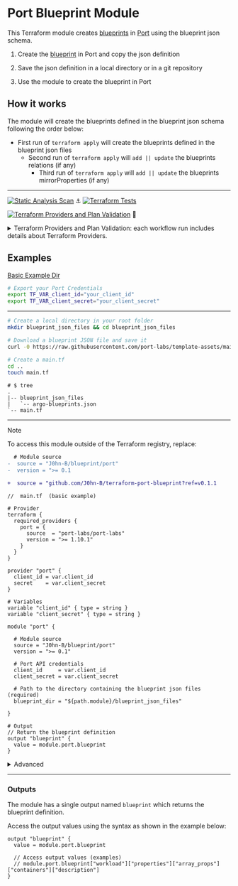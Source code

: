 # Port Blueprint Module

This Terraform module creates [blueprints](https://registry.terraform.io/providers/port-labs/port-labs/latest/docs/resources/port_blueprint) in [Port](https://app.getport.io/) using the blueprint json schema.

1. Create the [blueprint](https://docs.getport.io/build-your-software-catalog/define-your-data-model/setup-blueprint/) in Port and copy the json definition

2. Save the json definition in a local directory or in a git repository

3. Use the module to create the blueprint in Port

## How it works

The module will create the blueprints defined in the blueprint json schema following the order below:

- First run of `terraform apply` will create the blueprints defined in the blueprint json files
  - Second run of `terraform apply` will `add || update` the blueprints relations (if any)
    - Third run of `terraform apply` will `add || update` the blueprints mirrorProperties (if any)

---

[![Static Analysis Scan](https://github.com/J0hn-B/terraform-port-blueprint/actions/workflows/static_analysis_scan.yml/badge.svg)](https://github.com/J0hn-B/terraform-port-blueprint/actions/workflows/static_analysis_scan.yml) :anchor: [![Terraform Tests](https://github.com/J0hn-B/terraform-port-blueprint/actions/workflows/tests.yml/badge.svg)](https://github.com/J0hn-B/terraform-port-blueprint/actions/workflows/tests.yml)

[![Terraform Providers and Plan Validation](https://github.com/J0hn-B/terraform-port-blueprint/actions/workflows/validation.yml/badge.svg)](https://github.com/J0hn-B/terraform-port-blueprint/actions/workflows/validation.yml) :ship:

<!-- markdownlint-disable -->
<details>

<summary>Terraform Providers and Plan Validation:  each workflow run includes details about Terraform Providers.</summary>

<img src="https://github.com/J0hn-B/terraform-port-blueprint/assets/40946247/3fdd4471-6234-40da-bb24-a6b0938ae101" alt="image">
<!-- markdownlint-enable -->
## </details>

## Examples

[Basic Example Dir](/examples/basic_example/)

```bash
# Export your Port Credentials
export TF_VAR_client_id="your_client_id"
export TF_VAR_client_secret="your_client_secret"
```

---

```bash
# Create a local directory in your root folder
mkdir blueprint_json_files && cd blueprint_json_files

# Download a blueprint JSON file and save it
curl -0 https://raw.githubusercontent.com/port-labs/template-assets/main/kubernetes/blueprints/argo-blueprints.json > argo-blueprints.json

# Create a main.tf
cd ..
touch main.tf
```

```dir
# $ tree
.
|-- blueprint_json_files
|   `-- argo-blueprints.json
`-- main.tf

```

---

> [!NOTE]
> To access this module outside of the Terraform registry, replace:

```diff
  # Module source
-  source = "J0hn-B/blueprint/port"
-  version = ">= 0.1

+  source = "github.com/J0hn-B/terraform-port-blueprint?ref=v0.1.1
```

```hcl
//  main.tf  (basic example)

# Provider
terraform {
  required_providers {
    port = {
      source  = "port-labs/port-labs"
      version = ">= 1.10.1"
    }
  }
}

provider "port" {
  client_id = var.client_id
  secret    = var.client_secret
}

# Variables
variable "client_id" { type = string }
variable "client_secret" { type = string }

module "port" {

  # Module source
  source = "J0hn-B/blueprint/port"
  version = ">= 0.1"

  # Port API credentials
  client_id     = var.client_id
  client_secret = var.client_secret

  # Path to the directory containing the blueprint json files (required)
  blueprint_dir = "${path.module}/blueprint_json_files"

}

# Output
// Return the blueprint definition
output "blueprint" {
  value = module.port.blueprint
}

```

<!-- markdownlint-disable -->
<details>

<summary>Advanced</summary>
<!-- markdownlint-enable -->

[Advanced Example Dir](/examples/advanced_example/)

- Complete the basic example
  - Replace the `main.tf` file with the following code:

```hcl
//  main.tf

# Provider
terraform {
  required_providers {
    port = {
      source  = "port-labs/port-labs"
      version = ">= 1.10.1"
    }
    github = {
      source  = "integrations/github"
      version = ">= 5.45.0"
    }
  }
}


provider "port" {
  client_id = var.client_id
  secret    = var.client_secret
}

# Variables
variable "client_id" { type = string }
variable "client_secret" { type = string }


# Get the json configuration from the gitops repository
data "github_repository" "port_labs" {
  full_name = "port-labs/template-assets"
}

data "github_repository_file" "lean_kubernetes_usecase_bps" {
  repository = data.github_repository.port_labs.full_name
  branch     = "main"
  file       = "kubernetes/blueprints/lean_kubernetes_usecase_bps.json"
}

# Module
module "port" {

  // Set the module source
  source = "J0hn-B/blueprint/port"
  version = ">= 0.1"

  // Port API credentials used by hashicorp/http provider
  client_id     = var.client_id
  client_secret = var.client_secret

  // Set the path to the directory containing the blueprint json files
  blueprint_dir = "${path.module}/blueprint_json_files"

  // Get the blueprints json data
  blueprint_repo = data.github_repository_file.lean_kubernetes_usecase_bps.content

  // Force delete entities (optional)
  force_delete_entities = true

}

```

## </details>

---

### Outputs

The module has a single output named `blueprint` which returns the blueprint definition.

Access the output values using the syntax as shown in the example below:

```hcl
output "blueprint" {
  value = module.port.blueprint

  // Access output values (examples)
  // module.port.blueprint["workload"]["properties"]["array_props"]["containers"]["description"]
}
```
